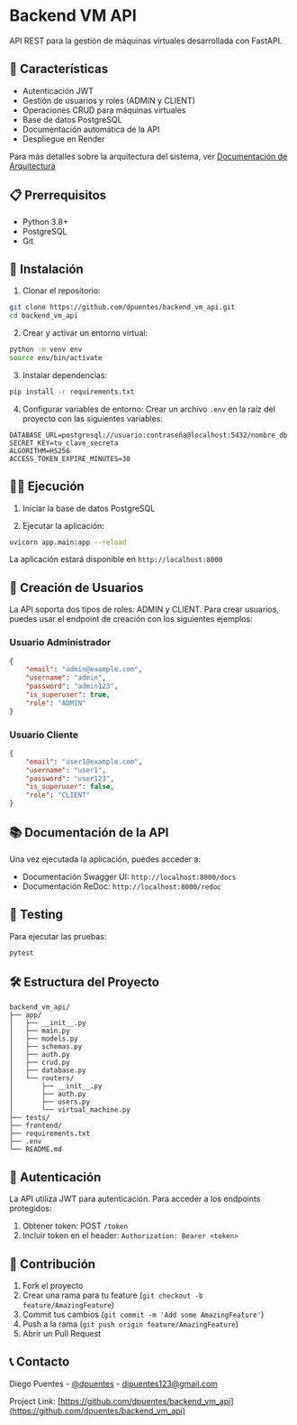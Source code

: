# Backend VM API

API REST para la gestión de máquinas virtuales desarrollada con FastAPI.

## 🚀 Características

- Autenticación JWT
- Gestión de usuarios y roles (ADMIN y CLIENT)
- Operaciones CRUD para máquinas virtuales
- Base de datos PostgreSQL
- Documentación automática de la API
- Despliegue en Render

Para más detalles sobre la arquitectura del sistema, ver [Documentación de Arquitectura](./ARCHITECTURE.md)

## 📋 Prerrequisitos

- Python 3.8+
- PostgreSQL
- Git

## 🔧 Instalación

1. Clonar el repositorio:
```bash
git clone https://github.com/dpuentes/backend_vm_api.git
cd backend_vm_api
```

2. Crear y activar un entorno virtual:
```bash
python -m venv env
source env/bin/activate
```

3. Instalar dependencias:
```bash
pip install -r requirements.txt
```

4. Configurar variables de entorno:
Crear un archivo `.env` en la raíz del proyecto con las siguientes variables:
```env
DATABASE_URL=postgresql://usuario:contraseña@localhost:5432/nombre_db
SECRET_KEY=tu_clave_secreta
ALGORITHM=HS256
ACCESS_TOKEN_EXPIRE_MINUTES=30
```

## 🏃‍♂️ Ejecución

1. Iniciar la base de datos PostgreSQL

2. Ejecutar la aplicación:
```bash
uvicorn app.main:app --reload
```

La aplicación estará disponible en `http://localhost:8000`

## 👥 Creación de Usuarios

La API soporta dos tipos de roles: ADMIN y CLIENT. Para crear usuarios, puedes usar el endpoint de creación con los siguientes ejemplos:

### Usuario Administrador
```json
{
    "email": "admin@example.com",
    "username": "admin",
    "password": "admin123",
    "is_superuser": true,
    "role": "ADMIN"
}
```

### Usuario Cliente
```json
{
    "email": "user1@example.com",
    "username": "user1",
    "password": "user123",
    "is_superuser": false,
    "role": "CLIENT"
}
```

## 📚 Documentación de la API

Una vez ejecutada la aplicación, puedes acceder a:
- Documentación Swagger UI: `http://localhost:8000/docs`
- Documentación ReDoc: `http://localhost:8000/redoc`

## 🧪 Testing

Para ejecutar las pruebas:
```bash
pytest
```

## 🛠 Estructura del Proyecto

```
backend_vm_api/
├── app/
│   ├── __init__.py
│   ├── main.py
│   ├── models.py
│   ├── schemas.py
│   ├── auth.py
│   ├── crud.py
│   ├── database.py
│   └── routers/
│       ├── __init__.py
│       ├── auth.py
│       ├── users.py
│       └── virtual_machine.py
├── tests/
├── frontend/
├── requirements.txt
├── .env
└── README.md
```

## 🔐 Autenticación

La API utiliza JWT para autenticación. Para acceder a los endpoints protegidos:
1. Obtener token: POST `/token`
2. Incluir token en el header: `Authorization: Bearer <token>`

## 🤝 Contribución

1. Fork el proyecto
2. Crear una rama para tu feature (`git checkout -b feature/AmazingFeature`)
3. Commit tus cambios (`git commit -m 'Add some AmazingFeature'`)
4. Push a la rama (`git push origin feature/AmazingFeature`)
5. Abrir un Pull Request

## 📞 Contacto

Diego Puentes - [@dpuentes](https://github.com/dpuentes) - dipuentes123@gmail.com

Project Link: [https://github.com/dpuentes/backend_vm_api](https://github.com/dpuentes/backend_vm_api)